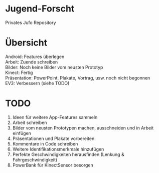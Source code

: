 # Jugend-Forscht
Privates Jufo Repository

# Übersicht
Android: Features überlegen <br>
Arbeit: Zuende schreiben <br>
Bilder: Noch keine Bilder vom neusten Prototyp <br>
Kinect: Fertig <br>
Präsentation: PowerPoint, Plakate, Vortrag, usw. noch nicht begonnen <br>
EV3: Verbessern (siehe TODO)

# TODO

1. Ideen für weitere App-Features sammeln <br>
2. Arbeit schreiben <br>
3. Bilder vom neusten Prototypen machen, ausschneiden und in Arbeit einfügen <br>
4. Präsentationen und Plakate vorbereiten <br>
5. Kommentare in Code schreiben <br>
6. Weitere Identifikationsmerkmale hinzufügen <br>
7. Perfekte Geschwindigkeiten herausfinden (Lenkung & Fahrgeschwindigkeit)
8. PowerBank für KinectSensor besorgen